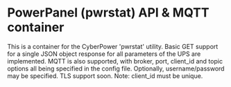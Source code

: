 # PowerPanel (pwrstat) API & MQTT container

This is a container for the CyberPower 'pwrstat' utility.
Basic GET support for a single JSON object response for
all parameters of the UPS are implemented.
MQTT is also supported, with broker, port, client_id and topic
options all being specified in the config file.
Optionally, username/password may be specified.
TLS support soon.
Note: client_id must be unique.

